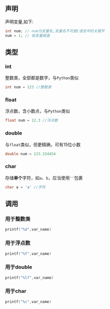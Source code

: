 ## 声明
声明变量,如下:
```c
int num; // num为变量名,变量名不可是C语言中的关键字
num = 1; // 给变量赋值
```
## 类型
### int
整数类，全部都是数字，与`Python`类似
```c
int num = 123 //整数类
```
### float
浮点数，含小数点，与`Python`类似
```c
float num = 12.3 //浮点数
```
### double
与`float`类似，但更精确，可有15位小数
```c
double num = 123.324454
```
### char
存储**单个**字符，如`a`、`b`，应当使用`''`包裹
```c
char a = 'a' //字符
```

## 调用
### 用于整数类
```c
printf("%d",var_name)
```
### 用于浮点数
```c
printf("%f",var_name)
```
### 用于double
```c
printf("%lf",var_name)
```
### 用于char
```c
printf("%c",var_name)
```
